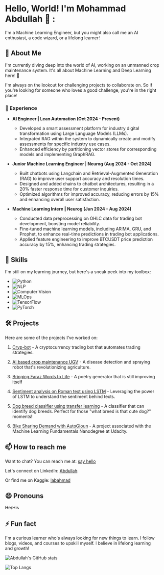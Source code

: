 # Hello, World! I'm Mohammad Abdullah 👋 :

I'm a Machine Learning Engineer, but you might also call me an AI enthusiast, a code wizard, or a lifelong learner!

## 🚀 About Me
I'm currently diving deep into the world of AI, working on an unmanned crop maintenance system. It's all about Machine Learning and Deep Learning here! 🔭

I'm always on the lookout for challenging projects to collaborate on. So if you're looking for someone who loves a good challenge, you're in the right place!
### 💼 Experience

- **AI Engineer | Lean Automation (Oct 2024 - Present)**
   - Developed a smart assessment platform for industry digital transformation using Large Language Models (LLMs).
   - Integrated RAG within the system to dynamically create and modify assessments for specific industry use cases.
   - Enhanced efficiency by partitioning vector stores for corresponding models and implementing GraphRAG.

- **Junior Machine Learning Engineer | Neurog (Aug 2024 - Oct 2024)**
   - Built chatbots using Langchain and Retrieval-Augmented Generation (RAG) to improve user support accuracy and resolution times.
   - Designed and added chains to chatbot architectures, resulting in a 20% faster response time for customer inquiries.
   - Optimized algorithms for improved accuracy, reducing errors by 15% and enhancing overall user satisfaction.

- **Machine Learning Intern | Neurog (Jun 2024 - Aug 2024)**
   - Conducted data preprocessing on OHLC data for trading bot development, boosting model reliability.
   - Fine-tuned machine learning models, including ARIMA, GRU, and Prophet, to enhance real-time predictions in trading bot applications.
   - Applied feature engineering to improve BTCUSDT price prediction accuracy by 15%, enhancing trading strategies.


## 🎩 Skills
I'm still on my learning journey, but here's a sneak peek into my toolbox:

- ![Python](https://img.shields.io/badge/Python-3776AB?style=for-the-badge&logo=python&logoColor=white)
- ![NLP](https://img.shields.io/badge/NLP-FF6F00?style=for-the-badge&logo=nlp&logoColor=white)
- ![Computer Vision](https://img.shields.io/badge/Computer%20Vision-0078D4?style=for-the-badge&logo=opencv&logoColor=white)
- ![MLOps](https://img.shields.io/badge/MLOps-FF6F00?style=for-the-badge&logo=mlops&logoColor=white)
- ![TensorFlow](https://img.shields.io/badge/TensorFlow-FF6F00?style=for-the-badge&logo=tensorflow&logoColor=white)
- ![PyTorch](https://img.shields.io/badge/PyTorch-EE4C2C?style=for-the-badge&logo=pytorch&logoColor=white)


## 🛠️ Projects
Here are some of the projects I've worked on:

1. [Cryp-bot](https://github.com/iabahmad/Cryp-bot) - A cryptocurrency trading bot that automates trading strategies.

2. [AI based crop maintenance UGV](https://github.com/Ali4real/AI-based-crop-maintenance-system) - A disease detection and spraying robot that's revolutionizing agriculture. 

3. [Bringing Faraz Words to Life](https://github.com/iabahmad/poetry-generator.git) - A poetry generator that is still improving itself

4. [Sentiment analysis on Roman text using LSTM](https://www.kaggle.com/code/iabahmad19/sentiment-analysis-lstm) - Leveraging the power of LSTM to understand the sentiment behind texts.

5. [Dog breed classifier using transfer learning](https://github.com/iabahmad/pre-trained-image-classifier-to-identify-do-breeds) - A classifier that can identify dog breeds. Perfect for those "what breed is that cute dog?" moments!

6. [Bike Sharing Demand with AutoGloun](https://graduation.udacity.com/confirm/e/b9f6292c-ee8f-11ed-8ddc-57f019dd3d3a) - A project associated with the Machine Learning Fundamentals Nanodegree at Udacity.


## 📫 How to reach me
Want to chat? You can reach me at: [say hello](mailto:abdullahrashad3@gmail.com)

Let's connect on LinkedIn: [Abdullah](https://www.linkedin.com/in/abdullah-ahmad-a143501a6/)

Or find me on Kaggle: [Iabahmad](https://www.kaggle.com/iabahmad19)

## 😄 Pronouns
He/His

## ⚡ Fun fact
I'm a curious learner who's always looking for new things to learn. I follow blogs, videos, and courses to upskill myself. I believe in lifelong learning and growth!

![Abdullah's GitHub stats](https://github-readme-stats.vercel.app/api?username=iabahmad&show_icons=true&theme=radical)


![Top Langs](https://github-readme-stats.vercel.app/api/top-langs/?username=iabahmad&layout=compact)
